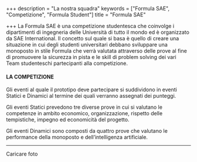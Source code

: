 +++
description = "La nostra squadra"
keywords = ["Formula SAE", "Competizione", "Formula Student"]
title = "Formula SAE"

+++
La Formula SAE è una competizione studentesca che coinvolge i dipartimenti di ingegneria delle Università di tutto il mondo ed è organizzato da SAE International. Il concetto sul quale si basa è quello di creare una situazione in cui degli studenti universitari debbano sviluppare una monoposto in stile Formula che verrà valutata attraverso delle prove al fine di promuovere la sicurezza in pista e le skill di problem solving dei vari Team studenteschi partecipanti alla competizione.

#### LA COMPETIZIONE

Gli eventi al quale il prototipo deve partecipare si suddividono in eventi Statici e Dinamici al termine dei quali verranno assegnati dei punteggi.

Gli eventi Statici prevedono tre diverse prove in cui si valutano le competenze in ambito economico, organizzazione, rispetto delle tempistiche, impegno ed economicità del progetto.

Gli eventi Dinamici sono composti da quattro prove che valutano le performance della monoposto e dell’intelligenza artificiale.

***

Caricare foto